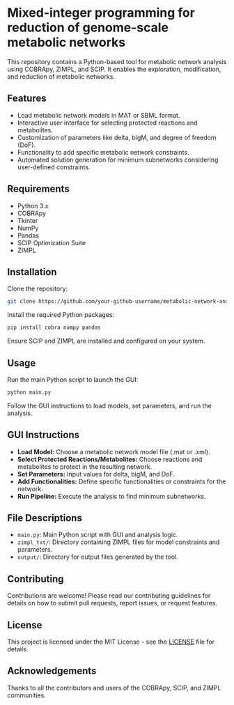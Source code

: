 
# Mixed-integer programming for reduction of genome-scale metabolic networks

This repository contains a Python-based tool for metabolic network analysis using COBRApy, ZIMPL, and SCIP. It enables the exploration, modification, and reduction of metabolic networks.

## Features

- Load metabolic network models in MAT or SBML format.
- Interactive user interface for selecting protected reactions and metabolites.
- Customization of parameters like delta, bigM, and degree of freedom (DoF).
- Functionality to add specific metabolic network constraints.
- Automated solution generation for minimum subnetworks considering user-defined constraints.

## Requirements

- Python 3.x
- COBRApy
- Tkinter
- NumPy
- Pandas
- SCIP Optimization Suite
- ZIMPL

## Installation

Clone the repository:

```bash
git clone https://github.com/your-github-username/metabolic-network-analysis-tool.git
```

Install the required Python packages:

```bash
pip install cobra numpy pandas
```

Ensure SCIP and ZIMPL are installed and configured on your system.

## Usage

Run the main Python script to launch the GUI:

```bash
python main.py
```

Follow the GUI instructions to load models, set parameters, and run the analysis.

## GUI Instructions

- **Load Model:** Choose a metabolic network model file (.mat or .xml).
- **Select Protected Reactions/Metabolites:** Choose reactions and metabolites to protect in the resulting network.
- **Set Parameters:** Input values for delta, bigM, and DoF.
- **Add Functionalities:** Define specific functionalities or constraints for the network.
- **Run Pipeline:** Execute the analysis to find minimum subnetworks.

## File Descriptions

- `main.py`: Main Python script with GUI and analysis logic.
- `zimpl_txt/`: Directory containing ZIMPL files for model constraints and parameters.
- `output/`: Directory for output files generated by the tool.

## Contributing

Contributions are welcome! Please read our contributing guidelines for details on how to submit pull requests, report issues, or request features.

## License

This project is licensed under the MIT License - see the [LICENSE](LICENSE) file for details.

## Acknowledgements

Thanks to all the contributors and users of the COBRApy, SCIP, and ZIMPL communities.
